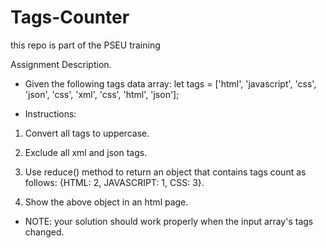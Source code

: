 # Tags-Counter
this repo is part of the PSEU training

Assignment Description. 

- Given the following tags data array:
let tags = ['html', 'javascript', 'css', 'json', 'css', 'xml', 'css', 'html', 'json'];

- Instructions:
1. Convert all tags to uppercase.
2. Exclude all xml and json tags.
3. Use reduce() method to return an object that contains tags count as follows:
     {HTML: 2, JAVASCRIPT: 1, CSS: 3}.
     
4. Show the above object in an html page.

- NOTE: your solution should work properly when the input array's tags changed.
